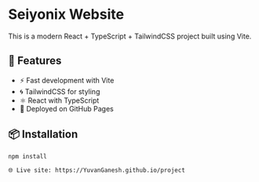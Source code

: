 # Seiyonix Website

This is a modern React + TypeScript + TailwindCSS project built using Vite.

## 🚀 Features

- ⚡ Fast development with Vite
- 🌀 TailwindCSS for styling
- ⚛️ React with TypeScript
- 🚀 Deployed on GitHub Pages

## 📦 Installation

```bash
npm install

🌐 Live site: https://YuvanGanesh.github.io/project
